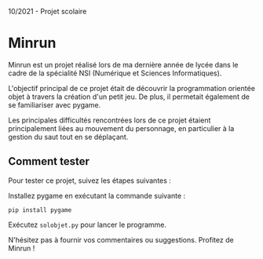 10/2021 - Projet scolaire
<br>
# Minrun



Minrun est un projet réalisé lors de ma dernière année de lycée dans le cadre de la spécialité NSI (Numérique et Sciences Informatiques). 

L'objectif principal de ce projet était de découvrir la programmation orientée objet à travers la création d'un petit jeu. De plus, il permetait également de se familiariser avec pygame.

Les principales difficultés rencontrées lors de ce projet étaient principalement liées au mouvement du personnage, en particulier à la gestion du saut tout en se déplaçant. 



## Comment tester


Pour tester ce projet, suivez les étapes suivantes :

Installez pygame en exécutant la commande suivante :
```
pip install pygame
```

Exécutez ```solobjet.py``` pour lancer le programme.

N'hésitez pas à fournir vos commentaires ou suggestions. Profitez de Minrun !
